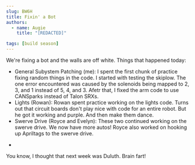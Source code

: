 ```yaml
---
slug: BW6H
title: Fixin' a Bot
authors:
  - name: Augie
    title: "[REDACTED]"

tags: [build season]
---
```


We're fixing a bot and the walls are off white. Things that happened today:

* General Subystem Patching (me): I spent the first chunk of practice fixing random things in the code. I started with testing the skiplow. The one error encountered was caused by the solenoids being mapped to 2, 3, and 1 instead of 5, 4, and 3. Afetr that, I fixed the arm code to use CANSparks instead of Talon SRXs.
* Lights (Rowan): Rowan spent practice working on the lights code. Turns out that circuit boards don't play nice with code for an entire robot. But he got it working and purple. And then make them dance.
* Swerve Drive (Royce and Evelyn): These two continued working on the swerve drive. We now have more autos! Royce also worked on hooking up Apriltags to the swerve drive.
* ~~~Ben was at drive practice for most of the day, if he wants to add programming stuff that he did he can do that.~~~ Edit 2/18/2023: Ben was working on feature flags.

You know, I thought that next week was Duluth. Brain fart!